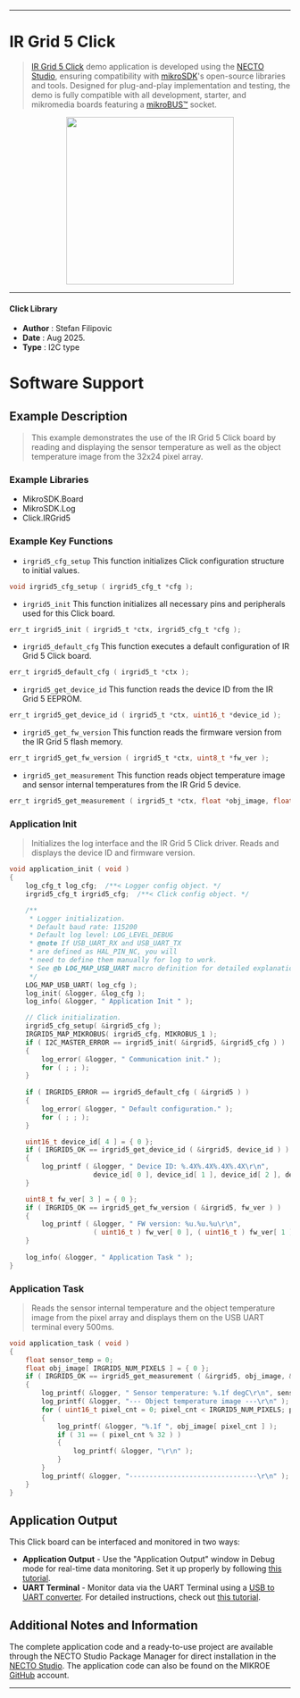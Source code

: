 
---
# IR Grid 5 Click

> [IR Grid 5 Click](https://www.mikroe.com/?pid_product=MIKROE-6764) demo application is developed using
the [NECTO Studio](https://www.mikroe.com/necto), ensuring compatibility with [mikroSDK](https://www.mikroe.com/mikrosdk)'s
open-source libraries and tools. Designed for plug-and-play implementation and testing, the demo is fully compatible with
all development, starter, and mikromedia boards featuring a [mikroBUS&trade;](https://www.mikroe.com/mikrobus) socket.

<p align="center">
  <img src="https://www.mikroe.com/?pid_product=MIKROE-6764&image=1" height=300px>
</p>

---

#### Click Library

- **Author**        : Stefan Filipovic
- **Date**          : Aug 2025.
- **Type**          : I2C type

# Software Support

## Example Description

> This example demonstrates the use of the IR Grid 5 Click board by 
reading and displaying the sensor temperature as well as the 
object temperature image from the 32x24 pixel array.

### Example Libraries

- MikroSDK.Board
- MikroSDK.Log
- Click.IRGrid5

### Example Key Functions

- `irgrid5_cfg_setup` This function initializes Click configuration structure to initial values.
```c
void irgrid5_cfg_setup ( irgrid5_cfg_t *cfg );
```

- `irgrid5_init` This function initializes all necessary pins and peripherals used for this Click board.
```c
err_t irgrid5_init ( irgrid5_t *ctx, irgrid5_cfg_t *cfg );
```

- `irgrid5_default_cfg` This function executes a default configuration of IR Grid 5 Click board.
```c
err_t irgrid5_default_cfg ( irgrid5_t *ctx );
```

- `irgrid5_get_device_id` This function reads the device ID from the IR Grid 5 EEPROM.
```c
err_t irgrid5_get_device_id ( irgrid5_t *ctx, uint16_t *device_id );
```

- `irgrid5_get_fw_version` This function reads the firmware version from the IR Grid 5 flash memory.
```c
err_t irgrid5_get_fw_version ( irgrid5_t *ctx, uint8_t *fw_ver );
```

- `irgrid5_get_measurement` This function reads object temperature image and sensor internal temperatures from the IR Grid 5 device.
```c
err_t irgrid5_get_measurement ( irgrid5_t *ctx, float *obj_image, float *sensor_temp );
```

### Application Init

> Initializes the log interface and the IR Grid 5 Click driver.
Reads and displays the device ID and firmware version.

```c
void application_init ( void )
{
    log_cfg_t log_cfg;  /**< Logger config object. */
    irgrid5_cfg_t irgrid5_cfg;  /**< Click config object. */

    /** 
     * Logger initialization.
     * Default baud rate: 115200
     * Default log level: LOG_LEVEL_DEBUG
     * @note If USB_UART_RX and USB_UART_TX 
     * are defined as HAL_PIN_NC, you will 
     * need to define them manually for log to work. 
     * See @b LOG_MAP_USB_UART macro definition for detailed explanation.
     */
    LOG_MAP_USB_UART( log_cfg );
    log_init( &logger, &log_cfg );
    log_info( &logger, " Application Init " );

    // Click initialization.
    irgrid5_cfg_setup( &irgrid5_cfg );
    IRGRID5_MAP_MIKROBUS( irgrid5_cfg, MIKROBUS_1 );
    if ( I2C_MASTER_ERROR == irgrid5_init( &irgrid5, &irgrid5_cfg ) ) 
    {
        log_error( &logger, " Communication init." );
        for ( ; ; );
    }
    
    if ( IRGRID5_ERROR == irgrid5_default_cfg ( &irgrid5 ) )
    {
        log_error( &logger, " Default configuration." );
        for ( ; ; );
    }

    uint16_t device_id[ 4 ] = { 0 };
    if ( IRGRID5_OK == irgrid5_get_device_id ( &irgrid5, device_id ) )
    {
        log_printf ( &logger, " Device ID: %.4X%.4X%.4X%.4X\r\n", 
                     device_id[ 0 ], device_id[ 1 ], device_id[ 2 ], device_id[ 3 ] );
    }

    uint8_t fw_ver[ 3 ] = { 0 };
    if ( IRGRID5_OK == irgrid5_get_fw_version ( &irgrid5, fw_ver ) )
    {
        log_printf ( &logger, " FW version: %u.%u.%u\r\n", 
                     ( uint16_t ) fw_ver[ 0 ], ( uint16_t ) fw_ver[ 1 ], ( uint16_t ) fw_ver[ 2 ] );
    }
    
    log_info( &logger, " Application Task " );
}
```

### Application Task

> Reads the sensor internal temperature and the object temperature image 
from the pixel array and displays them on the USB UART terminal every 500ms.

```c
void application_task ( void )
{
    float sensor_temp = 0;
    float obj_image[ IRGRID5_NUM_PIXELS ] = { 0 };
    if ( IRGRID5_OK == irgrid5_get_measurement ( &irgrid5, obj_image, &sensor_temp ) )
    {
        log_printf( &logger, " Sensor temperature: %.1f degC\r\n", sensor_temp );
        log_printf( &logger, "--- Object temperature image ---\r\n" );
        for ( uint16_t pixel_cnt = 0; pixel_cnt < IRGRID5_NUM_PIXELS; pixel_cnt++ ) 
        {
            log_printf( &logger, "%.1f ", obj_image[ pixel_cnt ] );
            if ( 31 == ( pixel_cnt % 32 ) ) 
            {
                log_printf( &logger, "\r\n" );
            }
        }
        log_printf( &logger, "--------------------------------\r\n" );
    }
}
```

## Application Output

This Click board can be interfaced and monitored in two ways:
- **Application Output** - Use the "Application Output" window in Debug mode for real-time data monitoring.
Set it up properly by following [this tutorial](https://www.youtube.com/watch?v=ta5yyk1Woy4).
- **UART Terminal** - Monitor data via the UART Terminal using
a [USB to UART converter](https://www.mikroe.com/click/interface/usb?interface*=uart,uart). For detailed instructions,
check out [this tutorial](https://help.mikroe.com/necto/v2/Getting%20Started/Tools/UARTTerminalTool).

## Additional Notes and Information

The complete application code and a ready-to-use project are available through the NECTO Studio Package Manager for 
direct installation in the [NECTO Studio](https://www.mikroe.com/necto). The application code can also be found on
the MIKROE [GitHub](https://github.com/MikroElektronika/mikrosdk_click_v2) account.

---
